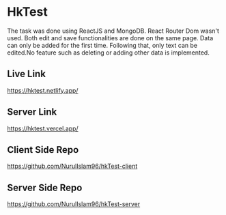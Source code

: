 
# HkTest

The task was done using ReactJS and MongoDB. React Router Dom wasn't used. Both edit and save functionalities are done on the same page.
Data can only be added for the first time. Following that, only text can be edited.No feature such as deleting or adding other data is implemented.

## Live Link

https://hktest.netlify.app/

## Server Link

https://hktest.vercel.app/

## Client Side Repo

https://github.com/NurulIslam96/hkTest-client

## Server Side Repo

https://github.com/NurulIslam96/hkTest-server

